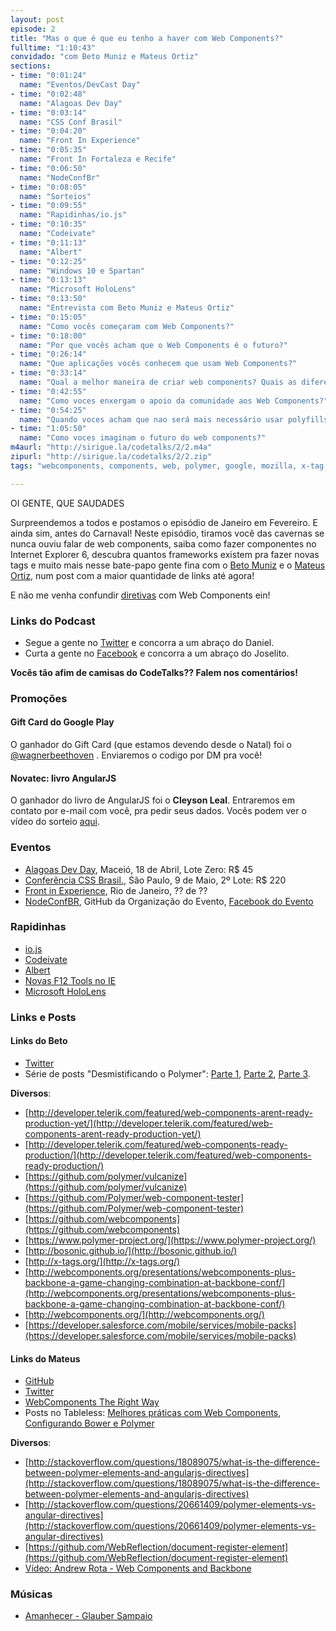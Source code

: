 ```yaml
---
layout: post
episode: 2
title: "Mas o que é que eu tenho a haver com Web Components?"
fulltime: "1:10:43"
convidado: "com Beto Muniz e Mateus Ortiz"
sections:
- time: "0:01:24"
  name: "Eventos/DevCast Day"
- time: "0:02:48"
  name: "Alagoas Dev Day"
- time: "0:03:14"
  name: "CSS Conf Brasil"
- time: "0:04:20"
  name: "Front In Experience"
- time: "0:05:35"
  name: "Front In Fortaleza e Recife"
- time: "0:06:50"
  name: "NodeConfBr"
- time: "0:08:05"
  name: "Sorteios"
- time: "0:09:55"
  name: "Rapidinhas/io.js"
- time: "0:10:35"
  name: "Codeivate"
- time: "0:11:13"
  name: "Albert"
- time: "0:12:25"
  name: "Windows 10 e Spartan"
- time: "0:13:13"
  name: "Microsoft HoloLens"
- time: "0:13:50"
  name: "Entrevista com Beto Muniz e Mateus Ortiz"
- time: "0:15:05"
  name: "Como vocês começaram com Web Components?"
- time: "0:18:00"
  name: "Por que vocês acham que o Web Components é o futuro?"
- time: "0:26:14"
  name: "Que aplicações vocês conhecem que usam Web Components?"
- time: "0:33:14"
  name: "Qual a melhor maneira de criar web components? Quais as diferenças entre o polymer e o x-tag?"
- time: "0:42:55"
  name: "Como voces enxergam o apoio da comunidade aos Web Components?"
- time: "0:54:25"
  name: "Quando voces acham que nao será mais necessário usar polyfills como o polymer para usar web components?"
- time: "1:05:50"
  name: "Como voces imaginam o futuro do web components?"
m4aurl: "http://sirigue.la/codetalks/2/2.m4a"
zipurl: "http://sirigue.la/codetalks/2/2.zip"
tags: "webcomponents, components, web, polymer, google, mozilla, x-tag, webkit"

---
```


OI GENTE, QUE SAUDADES

Surpreendemos a todos e postamos o episódio de Janeiro em Fevereiro. E ainda sim, antes do Carnaval! Neste episódio, tiramos você das cavernas se nunca ouviu falar de web components, saiba como fazer componentes no Internet Explorer 6, descubra quantos frameworks existem pra fazer novas tags e muito mais nesse bate-papo gente fina com o [Beto Muniz]() e o [Mateus Ortiz](http://mateusortiz.com/), num post com a maior quantidade de links até agora!

E não me venha confundir [diretivas](http://codetalks.net/0/) com Web Components ein!

### Links do Podcast
- Segue a gente no [Twitter](http://twitter.com/codetalks_pod) e concorra a um abraço do Daniel.
- Curta a gente no [Facebook](https://www.facebook.com/codetalks) e concorra a um abraço do Joselito.

**Vocês tão afim de camisas do CodeTalks?? Falem nos comentários!**

### Promoções

#### Gift Card do Google Play
O ganhador do Gift Card (que estamos devendo desde o Natal) foi o [@wagnerbeethoven](http://twitter.com/wagnerbeethoven)    . Enviaremos o codigo por DM pra você! 

#### Novatec: livro AngularJS
O ganhador do livro de AngularJS foi o **Cleyson Leal**. Entraremos em contato por e-mail com você, pra pedir seus dados. Vocês podem ver o vídeo do sorteio [aqui](https://www.youtube.com/watch?v=meJVy9e8oZ0).

### Eventos
- [Alagoas Dev Day](http://alagoasdevday.com.br/), Maceió, 18 de Abril, Lote Zero: R$ 45
- [Conferência CSS Brasil.](http://www.conferenciacssbrasil.com.br/), São Paulo, 9 de Maio, 2º Lote: R$ 220
- [Front in Experience](https://www.facebook.com/frontendexperience), Rio de Janeiro, ?? de ??
- [NodeConfBR](https://github.com/nodebr/nodeconfbr), GitHub da Organização do Evento, [Facebook do Evento](https://www.facebook.com/pages/NodeConf-BR/408441035972200)

### Rapidinhas
- [io.js](https://iojs.org/)
- [Codeivate](http://www.codeivate.com/)
- [Albert](https://github.com/ManuelSchneid3r/albert)
- [Novas F12 Tools no IE](http://blogs.msdn.com/b/ie/archive/2015/01/27/updates-for-the-f12-developer-tools-in-the-windows-10-january-technical-preview.aspx)
- [Microsoft HoloLens](http://www.microsoft.com/microsoft-hololens/en-us)

### Links e Posts
    
#### Links do Beto  

- [Twitter](https://twitter.com/obetomuniz)
- Série de posts "Desmistificando o Polymer": [Parte 1](http://betomuniz.com/blog/desmistificando-o-polymer-parte-1/), [Parte 2](http://betomuniz.com/blog/desmistificando-o-polymer-parte-2/), [Parte 3](http://betomuniz.com/blog/desmistificando-o-polymer-parte-3/).

**Diversos**:
    
- [http://developer.telerik.com/featured/web-components-arent-ready-production-yet/](http://developer.telerik.com/featured/web-components-arent-ready-production-yet/)
- [http://developer.telerik.com/featured/web-components-ready-production/](http://developer.telerik.com/featured/web-components-ready-production/)
- [https://github.com/polymer/vulcanize](https://github.com/polymer/vulcanize)
- [https://github.com/Polymer/web-component-tester](https://github.com/Polymer/web-component-tester)
- [https://github.com/webcomponents](https://github.com/webcomponents)
- [https://www.polymer-project.org/](https://www.polymer-project.org/)
- [http://bosonic.github.io/](http://bosonic.github.io/)
- [http://x-tags.org/](http://x-tags.org/)
- [http://webcomponents.org/presentations/webcomponents-plus-backbone-a-game-changing-combination-at-backbone-conf/](http://webcomponents.org/presentations/webcomponents-plus-backbone-a-game-changing-combination-at-backbone-conf/)  
- [http://webcomponents.org/](http://webcomponents.org/)  
- [https://developer.salesforce.com/mobile/services/mobile-packs](https://developer.salesforce.com/mobile/services/mobile-packs)

#### Links do Mateus
- [GitHub](http://github.com/mateusortiz)
- [Twitter](http://twitter.com/mteusortiz)
- [WebComponents The Right Way](https://github.com/mateusortiz/webcomponents-the-right-way)
- Posts no Tableless: [Melhores práticas com Web Components](http://tableless.com.br/melhores-praticas-web-components/), [Configurando Bower e Polymer](http://tableless.com.br/configurando-bower-e-polymer-2/)

**Diversos**:

- [http://stackoverflow.com/questions/18089075/what-is-the-difference-between-polymer-elements-and-angularjs-directives](http://stackoverflow.com/questions/18089075/what-is-the-difference-between-polymer-elements-and-angularjs-directives)
- [http://stackoverflow.com/questions/20661409/polymer-elements-vs-angular-directives](http://stackoverflow.com/questions/20661409/polymer-elements-vs-angular-directives)
- [https://github.com/WebReflection/document-register-element](https://github.com/WebReflection/document-register-element)
- [Vídeo: Andrew Rota - Web Components and Backbone](https://www.youtube.com/watch?v=dztuKgjk0Bg)

### Músicas

- [Amanhecer - Glauber Sampaio](https://play.spotify.com/user/glaubersampaio?play=true&utm_source=open.spotify.com&utm_medium=open)

